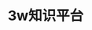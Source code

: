 ---
home: true
icon: home
title: 3w知识平台
heroImage: /logo.svg
heroText: 3w知识平台
tagline: 你可以在这里放置你所有的笔记。
actions:
  - text: 开始使用 💡
    link: /zh/demo/
    type: primary

features:
  - title: 简便
    icon: markdown
    details: 以 Markdown 为中心的项目结构，以最少的配置帮助你专注于写作。

  - title: 协作
    icon: info
    details: 由3w社的所有人共同完成。  

copyright: false
footer: 3w知识平台
---